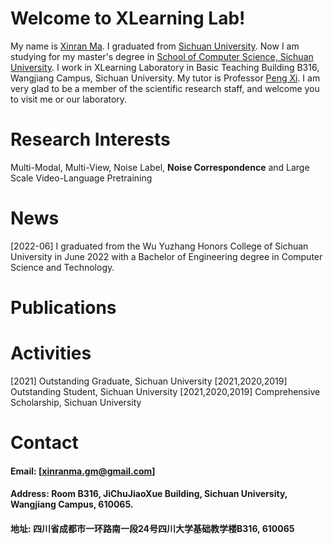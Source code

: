 # Welcome to XLearning Lab! 

My name is [Xinran Ma](https://allenHearst.github.io/maxinran.github.io/). I graduated from [Sichuan University](https://www.scu.edu.cn/). Now I am studying for my master's degree in [School of Computer Science, Sichuan University](https://cs.scu.edu.cn/).
I work in XLearning Laboratory in Basic Teaching Building B316, Wangjiang Campus, Sichuan University. My tutor is Professor [Peng Xi](https://pengxi.me/).
I am very glad to be a member of the scientific research staff, and welcome you to visit me or our laboratory.

# Research Interests


Multi-Modal, Multi-View, Noise Label, **Noise Correspondence** and Large Scale Video-Language Pretraining








# News




[2022-06] I graduated from the Wu Yuzhang Honors College of Sichuan University in June 2022 with a Bachelor of Engineering degree in Computer Science and Technology.






# Publications











# Activities





[2021] Outstanding Graduate, Sichuan University 
[2021,2020,2019] Outstanding Student, Sichuan University 
[2021,2020,2019] Comprehensive Scholarship, Sichuan University





# Contact

#### Email: [xinranma.gm@gmail.com]
#### Address: Room B316, JiChuJiaoXue Building, Sichuan University, Wangjiang Campus, 610065.
#### 地址: 四川省成都市一环路南一段24号四川大学基础教学楼B316, 610065
